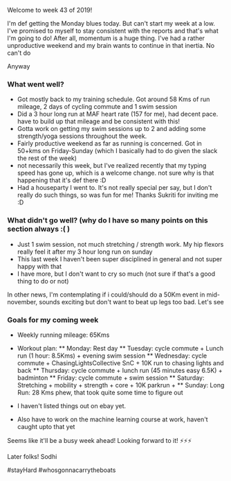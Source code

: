 Welcome to week 43 of 2019!

I'm def getting the Monday blues today. But can't start my week at a low. I've promised to myself to stay consistent with the reports and that's what I'm going to do! After all, momentum is a huge thing. I've had a rather unproductive weekend and my brain wants to continue in that inertia. No can't do 

Anyway
### What went well?
* Got mostly back to my training schedule. Got around 58 Kms of run mileage, 2 days of cycling commute and 1 swim session
* Did a 3 hour long run at MAF heart rate (157 for me), had decent pace. have to build up that mileage and be consistent with this!
* Gotta work on getting my swim sessions up to 2 and adding some strength/yoga sessions throughout the week.
* Fairly productive weekend as far as running is concerned. Got in 50+kms on Friday-Sunday (which I basically had to do given the slack the rest of the week)
* not necessarily this week, but I've realized recently that my typing speed has gone up, which is a welcome change. not sure why is that happening that it's def there :D
* Had a houseparty I went to. It's not really special per say, but I don't really do such things, so was fun for me! Thanks Sukriti for inviting me :D

### What didn't go well? (why do I have so many points on this section always :( )
* Just 1 swim session, not much stretching / strength work. My hip flexors really feel it after my 3 hour long run on sunday
* This last week I haven't been super disciplined in general and not super happy with that
* I have more, but I don't want to cry so much (not sure if that's a good thing to do or not)


In other news, I'm contemplating if i could/should do a 50Km event in mid-november, sounds exciting but don't want to beat up legs too bad. Let's see

### Goals for my coming week
* Weekly running mileage: 65Kms
* Workout plan:
	** Monday: Rest day
    ** Tuesday: cycle commute + Lunch run (1 hour: 8.5Kms) + evening swim session 
    ** Wednesday: cycle commute + ChasingLightsCollective SnC + 10K run to chasing lights and back
    ** Thursday: cycle commute + lunch run (45 minutes easy 6.5K) + badminton
    ** Friday: cycle commute + swim session
    ** Saturday: Stretching + mobility + strength + core +  10K parkrun + 
    ** Sunday: Long Run: 28 Kms
 phew, that took quite some time to figure out
 
* I haven't listed things out on ebay yet.
* Also have to work on the machine learning course at work, haven't caught upto that yet

Seems like it'll be a busy week ahead! Looking forward to it! ⚡⚡⚡

Later folks!
Sodhi

#stayHard
#whosgonnacarrytheboats

